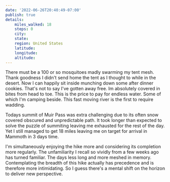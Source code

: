 ```yaml
---
date: '2022-06-26T20:40:49-07:00'
publish: true
details:
    miles_walked: 18
    steps: 0
    city:
    state:
    region: United States
    latitude:
    longitude:
    altitude:
---
```

There must be a 100 or so mosquitoes madly swarming my tent mesh. Thank goodness I didn't send home the tent as I thought to while in the desert. Now I can happily sit inside munching down some after dinner cookies. That's not to say I've gotten away free. Im absolutely covered in bites from head to toe. This is the price to pay for endless water. Some of which I'm camping beside. This fast moving river is the first to require wadding.

Todays summit of Muir Pass was extra challenging due to its often snow covered obscured and unpredictable path. It took  longer than expected to solve the puzzle of summiting leaving me exhausted for the rest of the day. Yet I still managed to get 18 miles leaving me on target for arrival in Mammoth in 3 days time.

I'm simultaneously enjoying the hike more and considering its completion more regularly. The unfamiliarity I recall so vividly from a few weeks ago has turned familiar. The days less long and more meshed in memory. Contemplating the breadth of this hike actually has precedence and is therefore more intimidating. So I guess there's a mental shift on the horizon to deliver new perspective.